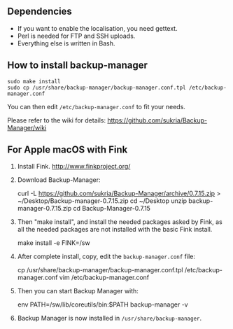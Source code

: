 Dependencies
------------

- If you want to enable the localisation, you need gettext.
- Perl is needed for FTP and SSH uploads.
- Everything else is written in Bash.


How to install backup-manager
-----------------------------

    sudo make install
    sudo cp /usr/share/backup-manager/backup-manager.conf.tpl /etc/backup-manager.conf

You can then edit `/etc/backup-manager.conf` to fit your needs.

Please refer to the wiki for details:
https://github.com/sukria/Backup-Manager/wiki


For Apple macOS with Fink
-------------------------

1) Install Fink.
   http://www.finkproject.org/

2) Download Backup-Manager:

    curl -L https://github.com/sukria/Backup-Manager/archive/0.7.15.zip > ~/Desktop/Backup-manager-0.7.15.zip
    cd ~/Desktop
    unzip backup-manager-0.7.15.zip
    cd Backup-Manager-0.7.15

3) Then "make install", and install the needed packages asked by Fink,
as all the needed packages are not installed with the basic Fink install.

    make install -e FINK=/sw

4) After complete install, copy, edit the `backup-manager.conf` file:

    cp /usr/share/backup-manager/backup-manager.conf.tpl /etc/backup-manager.conf
    vim /etc/backup-manager.conf

5) Then you can start Backup Manager with:

    env PATH=/sw/lib/coreutils/bin:$PATH backup-manager -v

6) Backup Manager is now installed in `/usr/share/backup-manager`.
